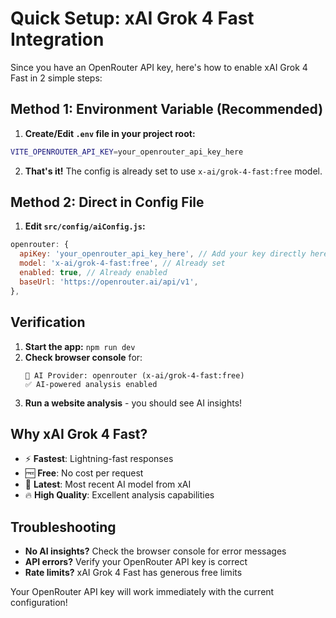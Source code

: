 # Quick Setup: xAI Grok 4 Fast Integration

Since you have an OpenRouter API key, here's how to enable xAI Grok 4 Fast in 2 simple steps:

## Method 1: Environment Variable (Recommended)

1. **Create/Edit `.env` file in your project root:**

```bash
VITE_OPENROUTER_API_KEY=your_openrouter_api_key_here
```

2. **That's it!** The config is already set to use `x-ai/grok-4-fast:free` model.

## Method 2: Direct in Config File

1. **Edit `src/config/aiConfig.js`:**

```javascript
openrouter: {
  apiKey: 'your_openrouter_api_key_here', // Add your key directly here
  model: 'x-ai/grok-4-fast:free', // Already set
  enabled: true, // Already enabled
  baseUrl: 'https://openrouter.ai/api/v1',
},
```

## Verification

1. **Start the app:** `npm run dev`
2. **Check browser console** for:
   ```
   🤖 AI Provider: openrouter (x-ai/grok-4-fast:free)
   ✅ AI-powered analysis enabled
   ```
3. **Run a website analysis** - you should see AI insights!

## Why xAI Grok 4 Fast?

- ⚡ **Fastest**: Lightning-fast responses
- 🆓 **Free**: No cost per request
- 🧠 **Latest**: Most recent AI model from xAI
- 🔥 **High Quality**: Excellent analysis capabilities

## Troubleshooting

- **No AI insights?** Check the browser console for error messages
- **API errors?** Verify your OpenRouter API key is correct
- **Rate limits?** xAI Grok 4 Fast has generous free limits

Your OpenRouter API key will work immediately with the current configuration!
